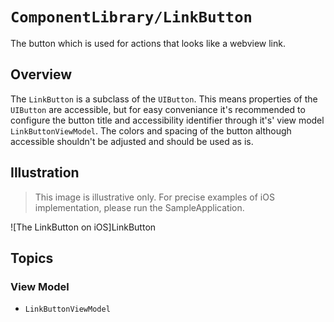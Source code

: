 # ``ComponentLibrary/LinkButton``

The button which is used for actions that looks like a webview link.

## Overview

The `LinkButton` is a subclass of the `UIButton`. This means properties of the `UIButton` are accessible, but for easy conveniance it's recommended to configure the button title and accessibility identifier through it's' view model ``LinkButtonViewModel``. The colors and spacing of the button although accessible shouldn't be adjusted and should be used as is.

## Illustration

> This image is illustrative only. For precise examples of iOS implementation, please run the SampleApplication.

![The LinkButton on iOS]LinkButton

## Topics

### View Model

- ``LinkButtonViewModel``
